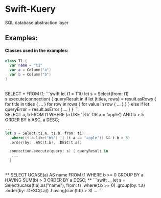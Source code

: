 # Swift-Kuery
SQL database abstraction layer

## Examples:
#### Classes used in the examples:
```swift
class T1 {
  var name = "t1"
  var a = Column("a")
  var b = Column("b")
}
```
<br>
SELECT * FROM t1;
```swift
let t1 = T1()
let s = Select(from: t1)
s.execute(connection) { queryResult in
  if let (titles, rows) = result.asRows {
    for title in titles {
      ...
    }
    for row in rows {
      for value in row {
        ...
      }
    }
  }
  else if let queryError = result.asError {
    ...
  }
}
```

<br>                                                      
SELECT a, b FROM t1      
   WHERE (a LIKE '%b' OR a = 'apple') AND b > 5  
   ORDER BY b ASC, a DESC;

```swift
...
let s = Select(t1.a, t1.b, from: t1)
  .where((t.a.like("b%") || (t.a == "apple")) && t.b > 5)
  .order(by: .ASC(t.b), .DESC(t.a))

  connection.execute(query: s) { queryResult in
   ...
  }
```

<br>
** SELECT UCASE(a) AS name FROM t1    
 WHERE b >= 0         
 GROUP BY a         
 HAVING SUM(b) > 3        
 ORDER BY a DESC; **
```swift
...
let s = Select(ucase(t.a).as("name"), from: t)
  .where(t.b >= 0)
  .group(by: t.a)
  .order(by: .DESC(t.a))
  .having(sum(t.b) > 3)
...
```
